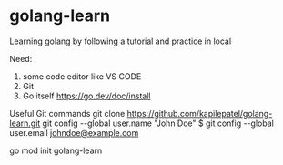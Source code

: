 # golang-learn
Learning golang by following a tutorial and practice in local

Need:
1. some code editor like VS CODE
2. Git
3. Go itself https://go.dev/doc/install

Useful Git commands
git clone https://github.com/kapilepatel/golang-learn.git
git config --global user.name "John Doe"
$ git config --global user.email johndoe@example.com

go mod init golang-learn